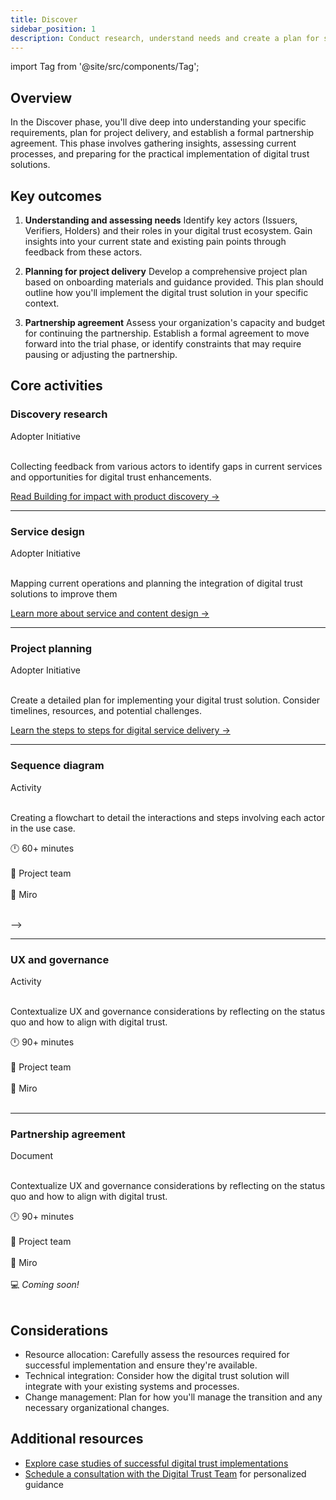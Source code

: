 ```yaml
---
title: Discover
sidebar_position: 1
description: Conduct research, understand needs and create a plan for successful implementation.
---
```

import Tag from '@site/src/components/Tag';

## Overview
  
In the Discover phase, you'll dive deep into understanding your specific requirements, plan for project delivery, and establish a formal partnership agreement. This phase involves gathering insights, assessing current processes, and preparing for the practical implementation of digital trust solutions.

## Key outcomes

1.  **Understanding and assessing needs**
Identify key actors (Issuers, Verifiers, Holders) and their roles in your digital trust ecosystem. Gain insights into your current state and existing pain points through feedback from these actors.

2.  **Planning for project delivery**
Develop a comprehensive project plan based on onboarding materials and guidance provided. This plan should outline how you'll implement the digital trust solution in your specific context.

3.  **Partnership agreement**
Assess your organization's capacity and budget for continuing the partnership. Establish a formal agreement to move forward into the trial phase, or identify constraints that may require pausing or adjusting the partnership.

## Core activities

### Discovery research
<Tag color="#89C300">Adopter Initiative</Tag><br></br>

Collecting feedback from various actors to identify gaps in current services and opportunities for digital trust enhancements.

[Read Building for impact with product discovery →](https://digital.gov.bc.ca/2024/06/26/product-discovery/)

---

### Service design
<Tag color="#89C300">Adopter Initiative</Tag><br></br>

Mapping current operations and planning the integration of digital trust solutions to improve them

[Learn more about service and content design →](https://www2.gov.bc.ca/gov/content/governments/services-for-government/service-experience-digital-delivery/service-content-design)

---

### Project planning
<Tag color="#89C300">Adopter Initiative</Tag><br></br>

Create a detailed plan for implementing your digital trust solution. Consider timelines, resources, and potential challenges.

[Learn the steps to steps for digital service delivery →](https://digital.gov.bc.ca/topics/service-delivery/)

---

### Sequence diagram
<Tag color="#89C300">Activity</Tag><br></br>

Creating a flowchart to detail the interactions and steps involving each actor in the use case.

🕛  60+ minutes<br></br>
🙌 Project team<br></br>
🔨 Miro<br></br>
<!-- 💻 [Sequence diagram → **INTERNAL LINK**](..)  --> -->

---

### UX and governance
<Tag color="#89C300">Activity</Tag><br></br>
 
Contextualize UX and governance considerations by reflecting on the status quo and how to align with digital trust.

🕛  90+ minutes<br></br>
🙌 Project team<br></br>
🔨 Miro<br></br>
<!-- 💻 [UX and governance → **INTERNAL LINK**](..)  -->

---

### Partnership agreement
<Tag color="#89C300">Document</Tag><br></br>

Contextualize UX and governance considerations by reflecting on the status quo and how to align with digital trust.

🕛  90+ minutes<br></br>
🙌 Project team<br></br>
🔨 Miro<br></br>
💻 _Coming soon!_<br></br>


## Considerations

-   Resource allocation: Carefully assess the resources required for successful implementation and ensure they're available.
-   Technical integration: Consider how the digital trust solution will integrate with your existing systems and processes.
-   Change management: Plan for how you\'ll manage the transition and any necessary organizational changes.

## Additional resources

<!-- -   [Review the Technical Implementation Guide in the toolkit **INTERNAL LINK**](...)  -->
<!--- The above is supposed to link to the Technology page --->
-   [Explore case studies of successful digital trust implementations](https://digital.gov.bc.ca/digital-trust/home/)
-   [Schedule a consultation with the Digital Trust Team](mailto:DITRUST@gov.bc.ca) for personalized guidance
